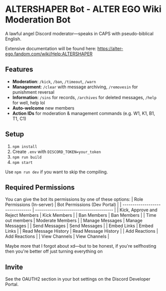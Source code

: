 # ALTERSHAPER Bot - ALTER EGO Wiki Moderation Bot
A lawful angel Discord moderator—speaks in CAPS with pseudo-biblical English.

Extensive documentation will be found here: https://alter-ego.fandom.com/wiki/Help:ALTERSHAPER

## Features
- **Moderation**: `/kick`, `/ban`, `/timeout`, `/warn`
- **Management**: `/clear` with message archiving, `/removesin` for punishment reversal
- **Information**: `/sins` for records, `/archives` for deleted messages, `/help` for well, help lol
- **Auto-welcome** new members
- **Action IDs** for moderation & management commands (e.g. W1, K1, B1, T1, C1)

## Setup
1. `npm install`
2. Create `.env` with `DISCORD_TOKEN=your_token`
3. `npm run build`
4. `npm start`

Use `npm run dev` if you want to skip the compiling.

## Required Permissions
You can give the bot its permissions by one of these options:
| Role Permissions (In-server)     | Bot Permissions (Dev Portal)            |
| -------------------------------- | --------------------------------------- |
| Kick, Approve and Reject Members | Kick Members                            |
| Ban Members                      | Ban Members                             |
| Time out members                 | Moderate Members                        |
| Manage Messages                  | Manage Messages                         |
| Send Messages                    | Send Messages                           |
| Embed Links                      | Embed Links                             |
| Read Message History             | Read Message History                    |
| Add Reactions                    | Add Reactions                           |
| View Channels                    | View Channels                           |


Maybe more that I forgot about xd—but to be honest, if you're selfhosting then you're better off just turning everything on

## Invite
See the OAUTH2 section in your bot settings on the Discord Developer Portal.
